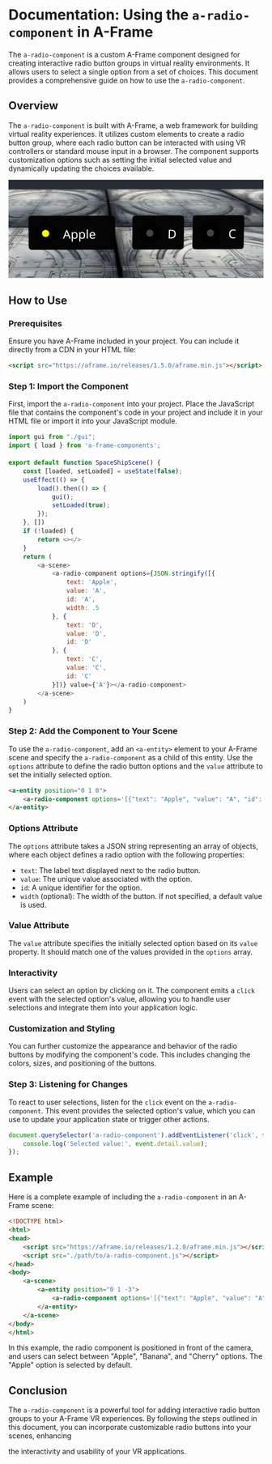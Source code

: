 # Documentation: Using the `a-radio-component` in A-Frame

The `a-radio-component` is a custom A-Frame component designed for creating interactive radio button groups in virtual reality environments. It allows users to select a single option from a set of choices. This document provides a comprehensive guide on how to use the `a-radio-component`.

## Overview

The `a-radio-component` is built with A-Frame, a web framework for building virtual reality experiences. It utilizes custom elements to create a radio button group, where each radio button can be interacted with using VR controllers or standard mouse input in a browser. The component supports customization options such as setting the initial selected value and dynamically updating the choices available.

![Radio Component](../imgs/radio-component.png "Radio Component")

## How to Use

### Prerequisites

Ensure you have A-Frame included in your project. You can include it directly from a CDN in your HTML file:

```html
<script src="https://aframe.io/releases/1.5.0/aframe.min.js"></script>
```

### Step 1: Import the Component

First, import the `a-radio-component` into your project. Place the JavaScript file that contains the component's code in your project and include it in your HTML file or import it into your JavaScript module.

```javascript
import gui from "./gui";
import { load } from 'a-frame-components';

export default function SpaceShipScene() {
    const [loaded, setLoaded] = useState(false);
    useEffect(() => {
        load().then(() => {
            gui();
            setLoaded(true);
        });
    }, [])
    if (!loaded) {
        return <></>
    }
    return (
        <a-scene>
            <a-radio-component options={JSON.stringify([{
                text: 'Apple',
                value: 'A',
                id: 'A',
                width: .5
            }, {
                text: 'D',
                value: 'D',
                id: 'D'
            }, {
                text: 'C',
                value: 'C',
                id: 'C'
            }])} value={'A'}></a-radio-component>
        </a-scene>
    )
}
```

### Step 2: Add the Component to Your Scene

To use the `a-radio-component`, add an `<a-entity>` element to your A-Frame scene and specify the `a-radio-component` as a child of this entity. Use the `options` attribute to define the radio button options and the `value` attribute to set the initially selected option.

```html
<a-entity position="0 1 0">
    <a-radio-component options='[{"text": "Apple", "value": "A", "id": "A", "width": 0.5}, {"text": "Banana", "value": "B", "id": "B"}, {"text": "Cherry", "value": "C", "id": "C"}]' value="A"></a-radio-component>
</a-entity>
```

### Options Attribute

The `options` attribute takes a JSON string representing an array of objects, where each object defines a radio option with the following properties:

- `text`: The label text displayed next to the radio button.
- `value`: The unique value associated with the option.
- `id`: A unique identifier for the option.
- `width` (optional): The width of the button. If not specified, a default value is used.

### Value Attribute

The `value` attribute specifies the initially selected option based on its `value` property. It should match one of the values provided in the `options` array.

### Interactivity

Users can select an option by clicking on it. The component emits a `click` event with the selected option's value, allowing you to handle user selections and integrate them into your application logic.

### Customization and Styling

You can further customize the appearance and behavior of the radio buttons by modifying the component's code. This includes changing the colors, sizes, and positioning of the buttons.

### Step 3: Listening for Changes

To react to user selections, listen for the `click` event on the `a-radio-component`. This event provides the selected option's value, which you can use to update your application state or trigger other actions.

```javascript
document.querySelector('a-radio-component').addEventListener('click', function(event) {
    console.log('Selected value:', event.detail.value);
});
```

## Example

Here is a complete example of including the `a-radio-component` in an A-Frame scene:

```html
<!DOCTYPE html>
<html>
<head>
    <script src="https://aframe.io/releases/1.2.0/aframe.min.js"></script>
    <script src="./path/to/a-radio-component.js"></script>
</head>
<body>
    <a-scene>
        <a-entity position="0 1 -3">
            <a-radio-component options='[{"text": "Apple", "value": "A", "id": "A", "width": 0.5}, {"text": "Banana", "value": "B", "id": "B"}, {"text": "Cherry", "value": "C", "id": "C"}]' value="A"></a-radio-component>
        </a-entity>
    </a-scene>
</body>
</html>
```

In this example, the radio component is positioned in front of the camera, and users can select between "Apple", "Banana", and "Cherry" options. The "Apple" option is selected by default.

## Conclusion

The `a-radio-component` is a powerful tool for adding interactive radio button groups to your A-Frame VR experiences. By following the steps outlined in this document, you can incorporate customizable radio buttons into your scenes, enhancing

 the interactivity and usability of your VR applications.